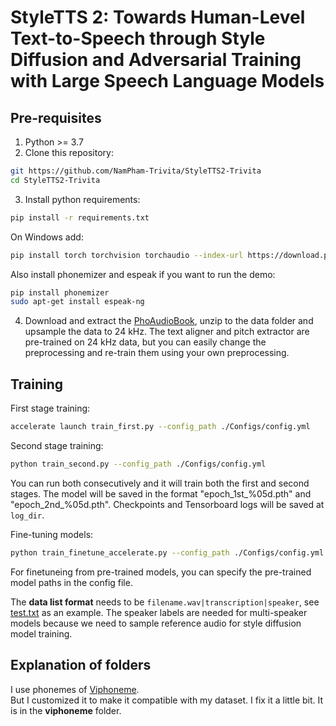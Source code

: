 # StyleTTS 2: Towards Human-Level Text-to-Speech through Style Diffusion and Adversarial Training with Large Speech Language Models

## Pre-requisites
1. Python >= 3.7
2. Clone this repository:
```bash
git https://github.com/NamPham-Trivita/StyleTTS2-Trivita
cd StyleTTS2-Trivita
```
3. Install python requirements: 
```bash
pip install -r requirements.txt
```
On Windows add:
```bash
pip install torch torchvision torchaudio --index-url https://download.pytorch.org/whl/cu118 -U
```
Also install phonemizer and espeak if you want to run the demo:
```bash
pip install phonemizer
sudo apt-get install espeak-ng
```
4. Download and extract the [PhoAudioBook](https://huggingface.co/datasets/thivux/phoaudiobook/), unzip to the data folder and upsample the data to 24 kHz. The text aligner and pitch extractor are pre-trained on 24 kHz data, but you can easily change the preprocessing and re-train them using your own preprocessing.

## Training
First stage training:
```bash
accelerate launch train_first.py --config_path ./Configs/config.yml
```
Second stage training:
```bash
python train_second.py --config_path ./Configs/config.yml
```
You can run both consecutively and it will train both the first and second stages. The model will be saved in the format "epoch_1st_%05d.pth" and "epoch_2nd_%05d.pth". Checkpoints and Tensorboard logs will be saved at `log_dir`.  

Fine-tuning models:
```bash
python train_finetune_accelerate.py --config_path ./Configs/config.yml
```
For finetuneing from pre-trained models, you can specify the pre-trained model paths in the config file.

The **data list format** needs to be `filename.wav|transcription|speaker`, see [test.txt](https://github.com/NamPham-Trivita/StyleTTS2-Trivita/blob/main/Data/test.txt) as an example. The speaker labels are needed for multi-speaker models because we need to sample reference audio for style diffusion model training. 

## Explanation of folders

I use phonemes of [Viphoneme](https://github.com/v-nhandt21/Viphoneme).  
But I customized it to make it compatible with my dataset. I fix it a little bit. It is in the **viphoneme** folder.


